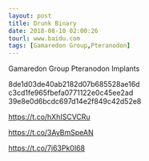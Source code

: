 ```yaml
---
layout: post
title: Drunk Binary
date: 2018-08-10 02:00:26
tourl: www.baidu.com
tags: [Gamaredon Group,Pteranodon]
---
```

Gamaredon Group Pteranodon Implants

8de1d03de40ab2182d07b685528ae16d
c3cd1fe965fbefa0771122e0c45ee2ad
39e8e0d6bcdc697d14e2f849c42d52e8

https://t.co/hXhISCVCRu

https://t.co/3AyBmSpeAN

https://t.co/7j63Pk0I68